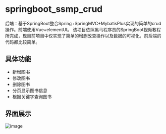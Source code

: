 # springboot_ssmp_crud
后端：基于SpringBoot整合Spring+SpringMVC+MybatisPlus实现的简单的crud操作。前端使用Vue+elementUI。
该项目依照黑马程序员的SpringBoot视频教程所完成，现目前项目中仅实现了简单的增删改查操作以及数据的可视化，前后端的代码都比较简单。
## 具体功能
- 新增图书
- 修改图书
- 删除图书
- 分页显示图书信息
- 根据关键字查询图书
## 界面展示
![image](https://user-images.githubusercontent.com/54582927/168426375-be33b13f-a0d5-4220-9bcf-bb7613af9bea.png)

